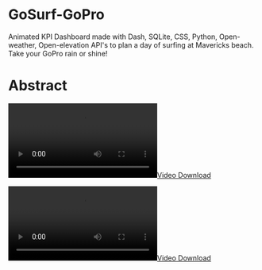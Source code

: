# GoSurf-GoPro
Animated KPI Dashboard made with Dash, SQLite, CSS, Python, Open-weather, Open-elevation API's to plan a day of surfing at Mavericks beach. Take your GoPro rain or shine!
# Abstract

[![Video Download](/images/dash-recording.mov)](https://user-images.githubusercontent.com/60893597/169876421-72672b30-6774-46b0-90db-d550fc5d89f4.mov)

[![Video Download](/images/dash-recording.mov)](https://user-images.githubusercontent.com/60893597/169880535-5a1b2c36-4dec-4701-b8b1-e10bc1544803.mov)

